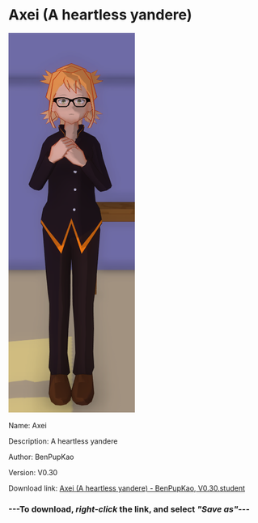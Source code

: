 # Axei (A heartless yandere)

<img src = "https://raw.githubusercontent.com/Arbiter1223/Daigaku-Gurashi-Custom-Students/master/Students/Files/Axei%20(A%20heartless%20yandere).png">

Name: Axei

Description: A heartless yandere

Author: BenPupKao

Version: V0.30

Download link: <a href="https://raw.githubusercontent.com/Arbiter1223/Daigaku-Gurashi-Custom-Students/master/Students/Files/Axei%20(A%20heartless%20yandere)%20-%20BenPupKao%2C%20V0.30.student">Axei (A heartless yandere) - BenPupKao, V0.30.student</a>

### ---**To download, _right-click_ the link, and select _"Save as"_**---
